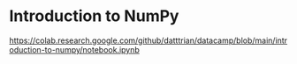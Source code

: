 # Introduction to NumPy

https://colab.research.google.com/github/datttrian/datacamp/blob/main/introduction-to-numpy/notebook.ipynb
